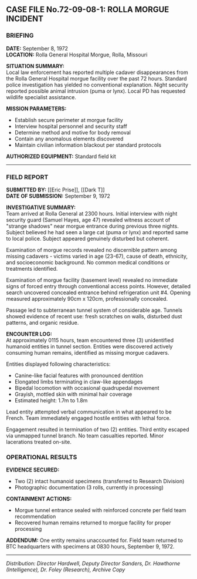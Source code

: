 ## CASE FILE No.72-09-08-1: ROLLA MORGUE INCIDENT

### BRIEFING

**DATE:** September 8, 1972  
**LOCATION:** Rolla General Hospital Morgue, Rolla, Missouri 

**SITUATION SUMMARY:**  
Local law enforcement has reported multiple cadaver disappearances from the Rolla General Hospital morgue facility over the past 72 hours. Standard police investigation has yielded no conventional explanation. Night security reported possible animal intrusion (puma or lynx). Local PD has requested wildlife specialist assistance.

**MISSION PARAMETERS:**

- Establish secure perimeter at morgue facility
- Interview hospital personnel and security staff
- Determine method and motive for body removal
- Contain any anomalous elements discovered
- Maintain civilian information blackout per standard protocols

**AUTHORIZED EQUIPMENT:** Standard field kit

---

### FIELD REPORT

**SUBMITTED BY:** [[Eric Prise]], [[Dark T]]  
**DATE OF SUBMISSION:** September 9, 1972  

**INVESTIGATIVE SUMMARY:**  
Team arrived at Rolla General at 2300 hours. Initial interview with night security guard (Samuel Hayes, age 47) revealed witness account of "strange shadows" near morgue entrance during previous three nights. Subject believed he had seen a large cat (puma or lynx) and reported same to local police. Subject appeared genuinely disturbed but coherent.

Examination of morgue records revealed no discernible pattern among missing cadavers - victims varied in age (23-67), cause of death, ethnicity, and socioeconomic background. No common medical conditions or treatments identified.

Examination of morgue facility (basement level) revealed no immediate signs of forced entry through conventional access points. However, detailed search uncovered concealed entrance behind refrigeration unit #4. Opening measured approximately 90cm x 120cm, professionally concealed.

Passage led to subterranean tunnel system of considerable age. Tunnels showed evidence of recent use: fresh scratches on walls, disturbed dust patterns, and organic residue.

**ENCOUNTER LOG:**  
At approximately 0115 hours, team encountered three (3) unidentified humanoid entities in tunnel section. Entities were discovered actively consuming human remains, identified as missing morgue cadavers.

Entities displayed following characteristics:

- Canine-like facial features with pronounced dentition
- Elongated limbs terminating in claw-like appendages
- Bipedal locomotion with occasional quadrupedal movement
- Grayish, mottled skin with minimal hair coverage
- Estimated height: 1.7m to 1.8m

Lead entity attempted verbal communication in what appeared to be French. Team immediately engaged hostile entities with lethal force.

Engagement resulted in termination of two (2) entities. Third entity escaped via unmapped tunnel branch. No team casualties reported. Minor lacerations treated on-site.

### OPERATIONAL RESULTS

**EVIDENCE SECURED:**

- Two (2) intact humanoid specimens (transferred to Research Division)
- Photographic documentation (3 rolls, currently in processing)

**CONTAINMENT ACTIONS:**

- Morgue tunnel entrance sealed with reinforced concrete per field team recommendation
- Recovered human remains returned to morgue facility for proper processing

**ADDENDUM:** One entity remains unaccounted for. Field team returned to BTC headquarters with specimens at 0830 hours, September 9, 1972.

---

_Distribution: Director Hardwell, Deputy Director Sanders, Dr. Hawthorne (Intelligence), Dr. Foley (Research), Archive Copy_
